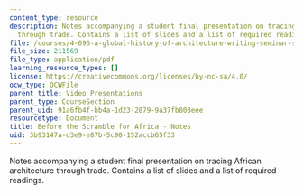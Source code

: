 ```yaml
---
content_type: resource
description: Notes accompanying a student final presentation on tracing African architecture
  through trade. Contains a list of slides and a list of required readings.
file: /courses/4-696-a-global-history-of-architecture-writing-seminar-spring-2008/3b93147ad3e9e87b5c90152accb65f33_MIT4_696s08_project03_notes.pdf
file_size: 211569
file_type: application/pdf
learning_resource_types: []
license: https://creativecommons.org/licenses/by-nc-sa/4.0/
ocw_type: OCWFile
parent_title: Video Presentations
parent_type: CourseSection
parent_uid: 91a6fb4f-bb4a-1d23-2879-9a37fb808eee
resourcetype: Document
title: Before the Scramble for Africa - Notes
uid: 3b93147a-d3e9-e87b-5c90-152accb65f33
---
```

Notes accompanying a student final presentation on tracing African architecture through trade. Contains a list of slides and a list of required readings.